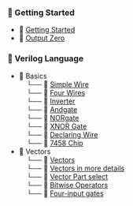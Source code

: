 ### 📁 Getting Started
- 📄 [Getting Started](https://github.com/t-swami/HDL-Bits/tree/main/Getting%20Started/Getting%20Started)  
- 📄 [Output Zero](https://github.com/t-swami/HDL-Bits/tree/main/Getting%20Started/Output%20Zero)

### 📁 Verilog Language
- 📁 Basics  
  &nbsp;&nbsp;&nbsp;&nbsp;└── 📄 [Simple Wire](https://github.com/t-swami/HDL-Bits/blob/main/Verilog%20Language/Basics/Simple%20wire.v) <br>
  &nbsp;&nbsp;&nbsp;&nbsp;└── 📄 [Four Wires](https://github.com/t-swami/HDL-Bits/blob/main/Verilog%20Language/Basics/Four%20Wires.v) <br>
  &nbsp;&nbsp;&nbsp;&nbsp;└── 📄 [Inverter](https://github.com/t-swami/HDL-Bits/blob/main/Verilog%20Language/Basics/inverter.v.txt) <br>
  &nbsp;&nbsp;&nbsp;&nbsp;└── 📄 [Andgate](https://github.com/t-swami/HDL-Bits/blob/main/Verilog%20Language/Basics/Andgate.v.txt) <br>
  &nbsp;&nbsp;&nbsp;&nbsp;└── 📄 [NORgate](https://github.com/t-swami/HDL-Bits/blob/main/Verilog%20Language/Basics/NOR%20Gate.v) <br>
  &nbsp;&nbsp;&nbsp;&nbsp;└── 📄 [XNOR Gate](https://github.com/t-swami/HDL-Bits/blob/main/Verilog%20Language/Basics/XNOR%20gate.v) <br>
  &nbsp;&nbsp;&nbsp;&nbsp;└── 📄 [Declaring Wire](https://github.com/t-swami/HDL-Bits/blob/main/Verilog%20Language/Basics/Declaring%20wire.v) <br>
  &nbsp;&nbsp;&nbsp;&nbsp;└── 📄 [7458 Chip](https://github.com/t-swami/HDL-Bits/blob/main/Verilog%20Language/Basics/7458%20Chip.v)<br>
- 📁 Vectors <br>
  &nbsp;&nbsp;&nbsp;&nbsp;└── 📄 [Vectors](https://github.com/t-swami/HDL-Bits/blob/main/Verilog%20Language/Vectors/Vectors.v)<br>
  &nbsp;&nbsp;&nbsp;&nbsp;└── 📄 [Vectors in more details](https://github.com/t-swami/HDL-Bits/blob/main/Verilog%20Language/Vectors/Vectors%20in%20more%20details.v)<br>
  &nbsp;&nbsp;&nbsp;&nbsp;└── 📄 [Vector Part select](https://github.com/t-swami/HDL-Bits/blob/main/Verilog%20Language/Vectors/Vector%20part%20select.v)<br>
  &nbsp;&nbsp;&nbsp;&nbsp;└── 📄 [Bitwise Operators](https://github.com/t-swami/HDL-Bits/blob/main/Verilog%20Language/Vectors/Bitwise%20operators.v)<br>
  &nbsp;&nbsp;&nbsp;&nbsp;└── 📄 [Four-input gates](https://github.com/t-swami/HDL-Bits/blob/main/Verilog%20Language/Vectors/Four-input%20gates.v)<br>


   
    




